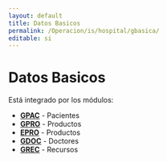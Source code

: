 ```yaml
---
layout: default
title: Datos Basicos
permalink: /Operacion/is/hospital/gbasica/
editable: si
---
```


# Datos Basicos

Está integrado por los módulos:

* [**GPAC**](http://docs.oasiscom.com/Operacion/is/hospital/gbasica/gpac) - Pacientes
* [**GPRO**](http://docs.oasiscom.com/Operacion/is/hospital/gbasica/gpro) - Productos
* [**EPRO**](http://docs.oasiscom.com/Operacion/is/hospital/gbasica/epro) - Productos
* [**GDOC**](http://docs.oasiscom.com/Operacion/is/hospital/gbasica/gdoc) - Doctores
* [**GREC**](http://docs.oasiscom.com/Operacion/is/hospital/gbasica/grec) - Recursos

